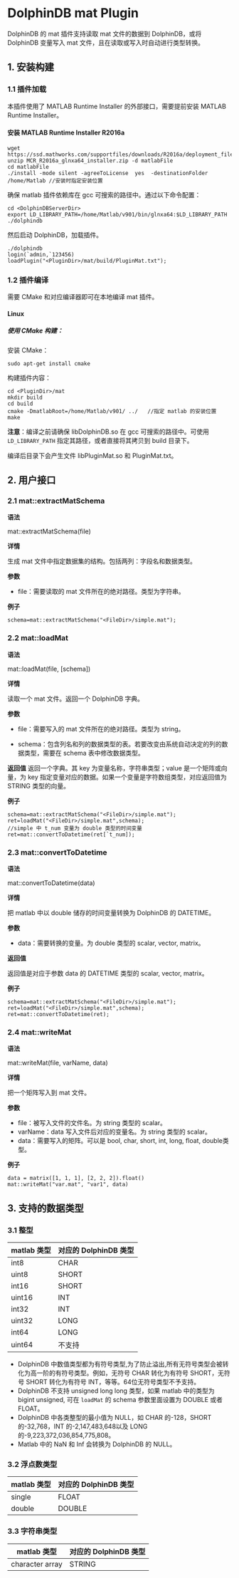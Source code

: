# DolphinDB mat Plugin

DolphinDB 的 mat 插件支持读取 mat 文件的数据到 DolphinDB，或将 DolphinDB 变量写入 mat 文件，且在读取或写入时自动进行类型转换。

## 1. 安装构建

### 1.1 插件加载
本插件使用了 MATLAB Runtime Installer 的外部接口，需要提前安装 MATLAB Runtime Installer。
#### 安装 MATLAB Runtime Installer R2016a
```
wget https://ssd.mathworks.com/supportfiles/downloads/R2016a/deployment_files/R2016a/installers/glnxa64/MCR_R2016a_glnxa64_installer.zip
unzip MCR_R2016a_glnxa64_installer.zip -d matlabFile
cd matlabFile
./install -mode silent -agreeToLicense  yes  -destinationFolder  /home/Matlab //安装时指定安装位置
```
确保 matlab 插件依赖库在 gcc 可搜索的路径中。通过以下命令配置：
```
cd <DolphinDBServerDir>
export LD_LIBRARY_PATH=/home/Matlab/v901/bin/glnxa64:$LD_LIBRARY_PATH
./dolphindb
```
然后启动 DolphinDB，加载插件。
```
./dolphindb
login(`admin,`123456)
loadPlugin("<PluginDir>/mat/build/PluginMat.txt");
```

### 1.2 插件编译

需要 CMake 和对应编译器即可在本地编译 mat 插件。

#### Linux

##### 使用 CMake 构建：

安装 CMake：

```
sudo apt-get install cmake
```

构建插件内容：

```
cd <PluginDir>/mat
mkdir build
cd build
cmake -DmatlabRoot=/home/Matlab/v901/ ../   //指定 matlab 的安装位置
make
```

**注意**：编译之前请确保 libDolphinDB.so 在 gcc 可搜索的路径中。可使用 `LD_LIBRARY_PATH` 指定其路径，或者直接将其拷贝到 build 目录下。

编译后目录下会产生文件 libPluginMat.so 和 PluginMat.txt。

##  2. 用户接口

### 2.1 mat::extractMatSchema

**语法**

mat::extractMatSchema(file)

**详情**

生成 mat 文件中指定数据集的结构。包括两列：字段名和数据类型。

**参数**

* file：需要读取的 mat 文件所在的绝对路径。类型为字符串。

**例子**

```
schema=mat::extractMatSchema("<FileDir>/simple.mat");
```

### 2.2 mat::loadMat

**语法**

mat::loadMat(file, [schema])

**详情**

读取一个 mat 文件。返回一个 DolphinDB 字典。

**参数**
* file：需要写入的 mat 文件所在的绝对路径。类型为 string。

* schema：包含列名和列的数据类型的表。若要改变由系统自动决定的列的数据类型，需要在 schema 表中修改数据类型。

**返回值**
返回一个字典。其 key 为变量名称，字符串类型；value 是一个矩阵或向量，为 key 指定变量对应的数据。如果一个变量是字符数组类型，对应返回值为 STRING 类型的向量。

**例子**
```
schema=mat::extractMatSchema("<FileDir>/simple.mat");
ret=loadMat("<FileDir>/simple.mat",schema);
//simple 中 t_num 变量为 double 类型的时间变量
ret=mat::convertToDatetime(ret[`t_num]);
```

### 2.3 mat::convertToDatetime

**语法**

mat::convertToDatetime(data)

**详情**

把 matlab 中以 double 储存的时间变量转换为 DolphinDB 的 DATETIME。

**参数**

* data：需要转换的变量。为 double 类型的 scalar, vector, matrix。

**返回值**

返回值是对应于参数 data 的 DATETIME 类型的 scalar, vector, matrix。

**例子**
```
schema=mat::extractMatSchema("<FileDir>/simple.mat");
ret=loadMat("<FileDir>/simple.mat",schema);
ret=mat::convertToDatetime(ret);
```

### 2.4 mat::writeMat

**语法**

mat::writeMat(file, varName, data)

**详情**

把一个矩阵写入到 mat 文件。

**参数**

* file：被写入文件的文件名。为 string 类型的 scalar。
* varName：data 写入文件后对应的变量名。为 string 类型的 scalar。
* data：需要写入的矩阵。可以是 bool, char, short, int, long, float, double类型。

**例子**
```
data = matrix([1, 1, 1], [2, 2, 2]).float()
mat::writeMat("var.mat", "var1", data)
```

## 3. 支持的数据类型

### 3.1 整型

| matlab 类型         | 对应的 DolphinDB 类型 |
| ------------------ | :------------------ |
| int8            | CHAR                |
| uint8            | SHORT                |
| int16            | SHORT                |
| uint16            | INT                |
| int32            | INT                |
| uint32            | LONG                |
| int64                 | LONG               |
| uint64              | 不支持               |

* DolphinDB 中数值类型都为有符号类型,为了防止溢出,所有无符号类型会被转化为高一阶的有符号类型。例如，无符号 CHAR 转化为有符号 SHORT，无符号 SHORT 转化为有符号 INT，等等。64位无符号类型不予支持。
* DolphinDB 不支持 unsigned long long 类型，如果 matlab 中的类型为 bigint unsigned, 可在 `loadMat` 的 schema 参数里面设置为 DOUBLE 或者 FLOAT。
* DolphinDB 中各类整型的最小值为 NULL，如 CHAR 的-128，SHORT 的-32,768，INT 的-2,147,483,648以及 LONG 的-9,223,372,036,854,775,808。
* Matlab 中的 NaN 和 Inf 会转换为 DolphinDB 的 NULL。
### 3.2 浮点数类型

| matlab 类型 | 对应的 DolphinDB 类型 |
| ---------- | :------------------ |
| single     | FLOAT              |
| double     | DOUBLE              |

### 3.3 字符串类型

| matlab 类型         | 对应的 DolphinDB 类型 |
| ------------------- | :------------------ |
| character array   | STRING              |